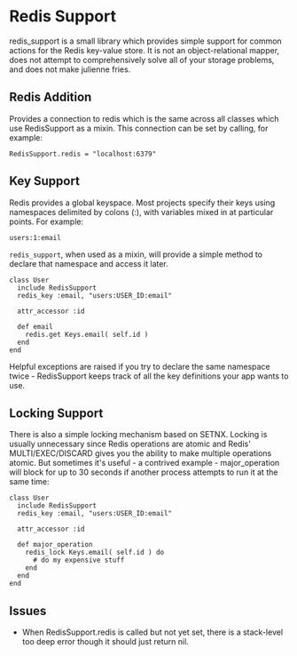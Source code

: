 Redis Support
=============

redis_support is a small library which provides simple support for
common actions for the Redis key-value store. It is not an
object-relational mapper, does not attempt to comprehensively solve
all of your storage problems, and does not make julienne fries.

Redis Addition
--------------

Provides a connection to redis which is the same across all classes
which use RedisSupport as a mixin.  This connection can be set by calling,
for example:

    RedisSupport.redis = "localhost:6379"

Key Support
-----------

Redis provides a global keyspace. Most projects specify their keys
using namespaces delimited by colons (:), with variables mixed in at
particular points. For example:

    users:1:email

`redis_support`, when used as a mixin, will provide a simple method to
declare that namespace and access it later.

    class User
      include RedisSupport
      redis_key :email, "users:USER_ID:email"

      attr_accessor :id

      def email
        redis.get Keys.email( self.id )
      end
    end

Helpful exceptions are raised if you try to declare the same namespace
twice - RedisSupport keeps track of all the key definitions your app
wants to use.

Locking Support
---------------

There is also a simple locking mechanism based on SETNX. Locking is
usually unnecessary since Redis operations are atomic and Redis'
MULTI/EXEC/DISCARD gives you the ability to make multiple operations
atomic. But sometimes it's useful - a contrived example -
major_operation will block for up to 30 seconds if another process
attempts to run it at the same time:

    class User
      include RedisSupport
      redis_key :email, "users:USER_ID:email"

      attr_accessor :id

      def major_operation
        redis_lock Keys.email( self.id ) do
          # do my expensive stuff
        end
      end
    end

Issues
------

* When RedisSupport.redis is called but not yet set, there is a stack-level too deep error though it should just return nil.
